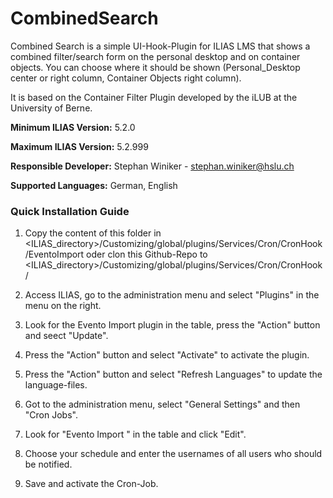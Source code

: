 # CombinedSearch

Combined Search is a simple UI-Hook-Plugin for ILIAS LMS that shows a combined filter/search form on the personal desktop and on container objects. You can choose where it should be shown (Personal_Desktop center or right column, Container Objects right column).

It is based on the Container Filter Plugin developed by the iLUB at the University of Berne.

**Minimum ILIAS Version:**
5.2.0

**Maximum ILIAS Version:**
5.2.999

**Responsible Developer:**
Stephan Winiker - stephan.winiker@hslu.ch

**Supported Languages:**
German, English

### Quick Installation Guide
1. Copy the content of this folder in <ILIAS_directory>/Customizing/global/plugins/Services/Cron/CronHook/EventoImport oder clon this Github-Repo to <ILIAS_directory>/Customizing/global/plugins/Services/Cron/CronHook/

2. Access ILIAS, go to the administration menu and select "Plugins" in the menu on the right.

3. Look for the Evento Import plugin in the table, press the "Action" button and seect "Update".

4. Press the "Action" button and select "Activate" to activate the plugin.

5. Press the "Action" button and select "Refresh Languages" to update the language-files.

6. Got to the administration menu, select "General Settings" and then "Cron Jobs".

7. Look for "Evento Import " in the table and click "Edit".

8. Choose your schedule and enter the usernames of all users who should be notified.

9. Save and activate the Cron-Job.

